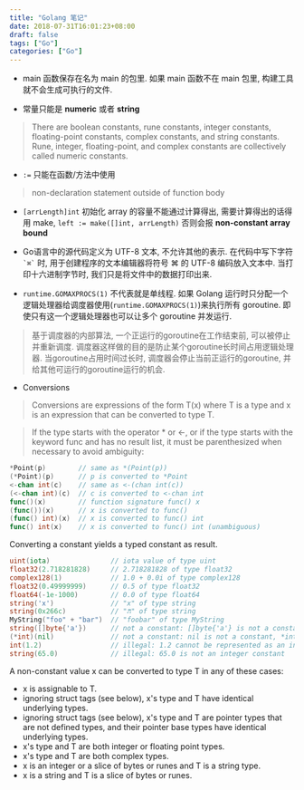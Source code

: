 ```yaml
---
title: "Golang 笔记"
date: 2018-07-31T16:01:23+08:00
draft: false
tags: ["Go"]
categories: ["Go"]
---
```


- main 函数保存在名为 main 的包里. 如果 main 函数不在 main 包里, 构建工具就不会生成可执行的文件.

- 常量只能是 **numeric** 或者 **string**

> There are boolean constants, rune constants, integer constants, floating-point constants, complex constants, and string constants. Rune, integer, floating-point, and complex constants are collectively called numeric constants.

- `:=` 只能在函数/方法中使用

> non-declaration statement outside of function body

- `[arrLength]int` 初始化 array 的容量不能通过计算得出, 需要计算得出的话得用 make, `left := make([]int, arrLength)` 否则会报 **non-constant array bound**

- Go语言中的源代码定义为 UTF-8 文本, 不允许其他的表示. 在代码中写下字符 ``` `⌘` ``` 时, 用于创建程序的文本编辑器将符号 ⌘ 的 UTF-8 编码放入文本中. 当打印十六进制字节时, 我们只是将文件中的数据打印出来.

- `runtime.GOMAXPROCS(1)` 不代表就是单线程. 如果 Golang 运行时只分配一个逻辑处理器给调度器使用(`runtime.GOMAXPROCS(1)`)来执行所有 goroutine. 即使只有这一个逻辑处理器也可以让多个 goroutine 并发运行.

> 基于调度器的内部算法, 一个正运行的goroutine在工作结束前, 可以被停止并重新调度. 调度器这样做的目的是防止某个goroutine长时间占用逻辑处理器. 当goroutine占用时间过长时, 调度器会停止当前正运行的goroutine, 并给其他可运行的goroutine运行的机会.

- Conversions

> Conversions are expressions of the form T(x) where T is a type and x is an expression that can be converted to type T.

> If the type starts with the operator * or <-, or if the type starts with the keyword func and has no result list, it must be parenthesized when necessary to avoid ambiguity:

```go
*Point(p)        // same as *(Point(p))
(*Point)(p)      // p is converted to *Point
<-chan int(c)    // same as <-(chan int(c))
(<-chan int)(c)  // c is converted to <-chan int
func()(x)        // function signature func() x
(func())(x)      // x is converted to func()
(func() int)(x)  // x is converted to func() int
func() int(x)    // x is converted to func() int (unambiguous)
```

Converting a constant yields a typed constant as result.

```go
uint(iota)               // iota value of type uint
float32(2.718281828)     // 2.718281828 of type float32
complex128(1)            // 1.0 + 0.0i of type complex128
float32(0.49999999)      // 0.5 of type float32
float64(-1e-1000)        // 0.0 of type float64
string('x')              // "x" of type string
string(0x266c)           // "♬" of type string
MyString("foo" + "bar")  // "foobar" of type MyString
string([]byte{'a'})      // not a constant: []byte{'a'} is not a constant
(*int)(nil)              // not a constant: nil is not a constant, *int is not a boolean, numeric, or string type
int(1.2)                 // illegal: 1.2 cannot be represented as an int
string(65.0)             // illegal: 65.0 is not an integer constant
```

A non-constant value x can be converted to type T in any of these cases:

- x is assignable to T.
- ignoring struct tags (see below), x's type and T have identical underlying types.
- ignoring struct tags (see below), x's type and T are pointer types that are not defined types, and their pointer base types have identical underlying types.
- x's type and T are both integer or floating point types.
- x's type and T are both complex types.
- x is an integer or a slice of bytes or runes and T is a string type.
- x is a string and T is a slice of bytes or runes.